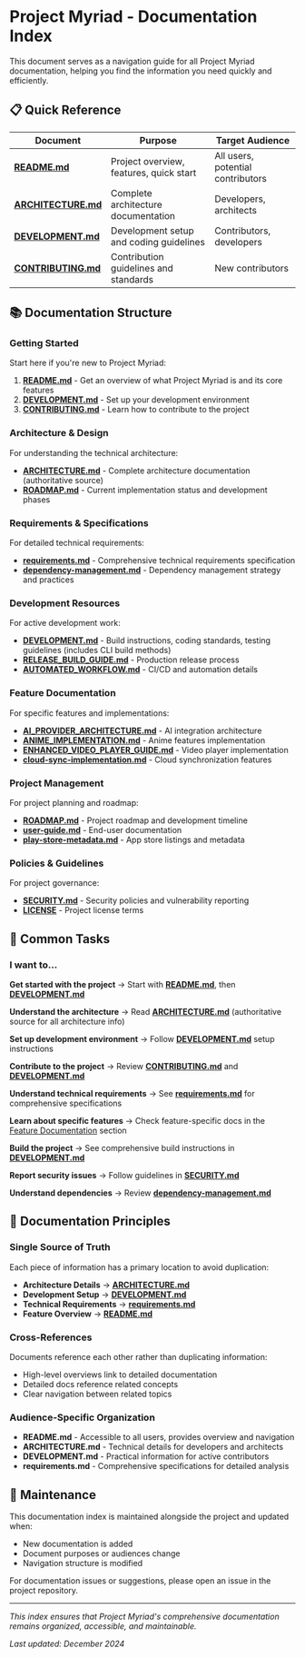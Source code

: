 # Project Myriad - Documentation Index

This document serves as a navigation guide for all Project Myriad documentation, helping you find the information you need quickly and efficiently.

## 📋 Quick Reference

| Document | Purpose | Target Audience |
|----------|---------|----------------|
| **[README.md](../README.md)** | Project overview, features, quick start | All users, potential contributors |
| **[ARCHITECTURE.md](../ARCHITECTURE.md)** | Complete architecture documentation | Developers, architects |
| **[DEVELOPMENT.md](../DEVELOPMENT.md)** | Development setup and coding guidelines | Contributors, developers |
| **[CONTRIBUTING.md](../CONTRIBUTING.md)** | Contribution guidelines and standards | New contributors |

## 📚 Documentation Structure

### Getting Started
Start here if you're new to Project Myriad:

1. **[README.md](../README.md)** - Get an overview of what Project Myriad is and its core features
2. **[DEVELOPMENT.md](../DEVELOPMENT.md)** - Set up your development environment
3. **[CONTRIBUTING.md](../CONTRIBUTING.md)** - Learn how to contribute to the project

### Architecture & Design
For understanding the technical architecture:

- **[ARCHITECTURE.md](../ARCHITECTURE.md)** - Complete architecture documentation (authoritative source)
- **[ROADMAP.md](../ROADMAP.md)** - Current implementation status and development phases

### Requirements & Specifications
For detailed technical requirements:

- **[requirements.md](requirements.md)** - Comprehensive technical requirements specification
- **[dependency-management.md](dependency-management.md)** - Dependency management strategy and practices

### Development Resources
For active development work:

- **[DEVELOPMENT.md](../DEVELOPMENT.md)** - Build instructions, coding standards, testing guidelines (includes CLI build methods)
- **[RELEASE_BUILD_GUIDE.md](../RELEASE_BUILD_GUIDE.md)** - Production release process
- **[AUTOMATED_WORKFLOW.md](AUTOMATED_WORKFLOW.md)** - CI/CD and automation details

### Feature Documentation
For specific features and implementations:

- **[AI_PROVIDER_ARCHITECTURE.md](AI_PROVIDER_ARCHITECTURE.md)** - AI integration architecture
- **[ANIME_IMPLEMENTATION.md](ANIME_IMPLEMENTATION.md)** - Anime features implementation
- **[ENHANCED_VIDEO_PLAYER_GUIDE.md](ENHANCED_VIDEO_PLAYER_GUIDE.md)** - Video player implementation
- **[cloud-sync-implementation.md](cloud-sync-implementation.md)** - Cloud synchronization features

### Project Management
For project planning and roadmap:

- **[ROADMAP.md](../ROADMAP.md)** - Project roadmap and development timeline
- **[user-guide.md](user-guide.md)** - End-user documentation
- **[play-store-metadata.md](play-store-metadata.md)** - App store listings and metadata

### Policies & Guidelines
For project governance:

- **[SECURITY.md](../SECURITY.md)** - Security policies and vulnerability reporting
- **[LICENSE](../LICENSE)** - Project license terms

## 🎯 Common Tasks

### I want to...

**Get started with the project**
→ Start with **[README.md](../README.md)**, then **[DEVELOPMENT.md](../DEVELOPMENT.md)**

**Understand the architecture**
→ Read **[ARCHITECTURE.md](../ARCHITECTURE.md)** (authoritative source for all architecture info)

**Set up development environment**
→ Follow **[DEVELOPMENT.md](../DEVELOPMENT.md)** setup instructions

**Contribute to the project**
→ Review **[CONTRIBUTING.md](../CONTRIBUTING.md)** and **[DEVELOPMENT.md](../DEVELOPMENT.md)**

**Understand technical requirements**
→ See **[requirements.md](requirements.md)** for comprehensive specifications

**Learn about specific features**
→ Check feature-specific docs in the [Feature Documentation](#feature-documentation) section

**Build the project**
→ See comprehensive build instructions in **[DEVELOPMENT.md](../DEVELOPMENT.md)**

**Report security issues**
→ Follow guidelines in **[SECURITY.md](../SECURITY.md)**

**Understand dependencies**
→ Review **[dependency-management.md](dependency-management.md)**

## 📖 Documentation Principles

### Single Source of Truth
Each piece of information has a primary location to avoid duplication:

- **Architecture Details** → **[ARCHITECTURE.md](../ARCHITECTURE.md)**
- **Development Setup** → **[DEVELOPMENT.md](../DEVELOPMENT.md)**
- **Technical Requirements** → **[requirements.md](requirements.md)**
- **Feature Overview** → **[README.md](../README.md)**

### Cross-References
Documents reference each other rather than duplicating information:
- High-level overviews link to detailed documentation
- Detailed docs reference related concepts
- Clear navigation between related topics

### Audience-Specific Organization
- **README.md** - Accessible to all users, provides overview and navigation
- **ARCHITECTURE.md** - Technical details for developers and architects
- **DEVELOPMENT.md** - Practical information for active contributors
- **requirements.md** - Comprehensive specifications for detailed analysis

## 🔄 Maintenance

This documentation index is maintained alongside the project and updated when:
- New documentation is added
- Document purposes or audiences change
- Navigation structure is modified

For documentation issues or suggestions, please open an issue in the project repository.

---

*This index ensures that Project Myriad's comprehensive documentation remains organized, accessible, and maintainable.*

*Last updated: December 2024*